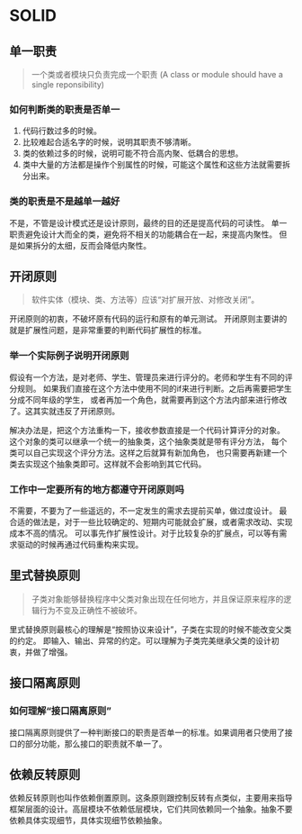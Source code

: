 # SOLID

## 单一职责

> 一个类或者模块只负责完成一个职责 (A class or module should have a single reponsibility)

### 如何判断类的职责是否单一

1. 代码行数过多的时候。
2. 比较难起合适名字的时候，说明其职责不够清晰。
3. 类的依赖过多的时候，说明可能不符合高内聚、低耦合的思想。
4. 类中大量的方法都是操作个别属性的时候，可能这个属性和这些方法就需要拆分出来。

### 类的职责是不是越单一越好

不是，不管是设计模式还是设计原则，最终的目的还是提高代码的可读性。
单一职责避免设计大而全的类，避免将不相关的功能耦合在一起，来提高内聚性。
但是如果拆分的太细，反而会降低内聚性。

## 开闭原则

> 软件实体（模块、类、方法等）应该“对扩展开放、对修改关闭”。

开闭原则的初衷，不破坏原有代码的运行和原有的单元测试。
开闭原则主要讲的就是扩展性问题，是非常重要的判断代码扩展性的标准。

### 举一个实际例子说明开闭原则

假设有一个方法，是对老师、学生、管理员来进行评分的。老师和学生有不同的评分规则。
如果我们直接在这个方法中使用不同的if来进行判断。之后再需要把学生分成不同年级的学生，
或者再加一个角色，就需要再到这个方法内部来进行修改了。这其实就违反了开闭原则。

解决办法是，把这个方法重构一下，接收参数直接是一个代码计算评分的对象。
这个对象的类可以继承一个统一的抽象类，这个抽象类就是带有评分方法，
每个类可以自己实现这个评分方法。这样之后就算有新加角色，
也只需要再新建一个类去实现这个抽象类即可。这样就不会影响到其它代码。

### 工作中一定要所有的地方都遵守开闭原则吗

不需要，不要为了一些遥远的，不一定发生的需求去提前买单，做过度设计。
最合适的做法是，对于一些比较确定的、短期内可能就会扩展，或者需求改动、实现成本不高的情况。
可以事先作扩展性设计。对于比较复杂的扩展点，可以等有需求驱动的时候再通过代码重构来实现。

## 里式替换原则

> 子类对象能够替换程序中父类对象出现在任何地方，并且保证原来程序的逻辑行为不变及正确性不被破坏。

里式替换原则最核心的理解是“按照协议来设计”，子类在实现的时候不能改变父类的约定。
即输入、输出、异常的约定。可以理解为子类完美继承父类的设计初衷，并做了增强。

## 接口隔离原则

### 如何理解“接口隔离原则”

接口隔离原则提供了一种判断接口的职责是否单一的标准。如果调用者只使用了接口的部分功能，那么接口的职责就不单一了。

## 依赖反转原则

依赖反转原则也叫作依赖倒置原则。这条原则跟控制反转有点类似，主要用来指导框架层面的设计。高层模块不依赖低层模块，它们共同依赖同一个抽象。抽象不要依赖具体实现细节，具体实现细节依赖抽象。



